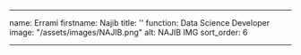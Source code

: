 ---

name: Errami
firstname: Najib
title: ''
function: Data Science Developer
image: "/assets/images/NAJIB.png"
alt: NAJIB IMG
sort_order: 6

---